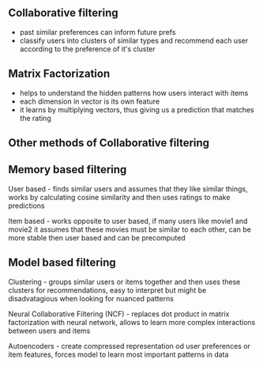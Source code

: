 Collaborative filtering
-
- past similar preferences can inform future prefs
- classify users into clusters of similar types and recommend each user according to the preference of it's cluster

Matrix Factorization 
- 
- helps to understand the hidden patterns how users interact with items
- each dimension in vector is its own feature
- it learns by multiplying vectors, thus giving us a prediction that matches the rating

Other methods of Collaborative filtering
- 
Memory based filtering
-

User based - finds similar users and assumes that they like similar things, works by calculating cosine similarity and then uses ratings to make predictions

Item based - works opposite to user based, if many users like movie1 and movie2 it assumes that these movies must be similar to each other, can be more stable then user based and can be precomputed

Model based filtering
-
Clustering - groups similar users or items together and then uses these clusters for recommendations, easy to interpret but might be disadvatagious when looking for nuanced patterns

Neural Collaborative Filtering (NCF) - replaces dot product in matrix factorization with neural network, allows to learn more complex interactions between users and items

Autoencoders - create compressed representation od user preferences or item features, forces model to learn most important patterns in data




